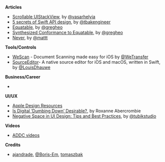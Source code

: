 **Articles**

* [Scrollable UIStackView](https://blog.alltheflow.com/scrollable-uistackview/), by [@vasarhelyia](https://twitter.com/vasarhelyia)
* [5 secrets of Swift API design](https://binarapps.com/blog/5-secrets-of-swift-api-design), by [@tbakengineer](https://twitter.com/tbakengineer)
* [Equatable](https://swiftunboxed.com/protocols/equatable/), by [@gregheo](https://twitter.com/gregheo)
* [Synthesized Conformance to Equatable](https://swiftunboxed.com/internals/synthesized-equatable-conformance/), by [@gregheo](https://twitter.com/gregheo)
* [Never](https://nshipster.com/never/), by [@mattt](https://twitter.com/mattt)

**Tools/Controls**

* [WeScan](https://github.com/WeTransfer/WeScan) - Document Scanning made easy for iOS by [@WeTransfer](https://twitter.com/WeTransfer)
* [SourceEditor](https://github.com/louisdh/source-editor)- A native source editor for iOS and macOS, written in Swift, by [@LouisDhauwe](https://twitter.com/LouisDhauwe)

**Business/Career**

* 

**UI/UX**

* [Apple Design Resources](https://developer.apple.com/design/resources/)
* [Is Digital ‘Dumbing Down’ Desirable?](https://usabilitygeek.com/is-digital-dumbing-down-desirable/), by Roxanne Abercrombie
* [Negative Space in UI Design: Tips and Best Practices](https://uxplanet.org/negative-space-in-ui-design-tips-and-best-practices-98311cb2ad16), by [@tubikstudio](https://twitter.com/tubikstudio)

**Videos**

* [ADDC videos](https://www.youtube.com/playlist?list=PLwR4QwnnbBuLHBfsD0Spj6hAcI4yT3uib)

**Credits**

* [ajandrade](https://github.com/ajandrade), [@Boris-Em](http://github.com/boris-em), [tomaszbak](https://github.com/tomaszbakbinar)
